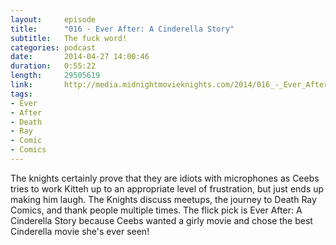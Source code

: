 ```yaml
---
layout:     episode
title:      "016 - Ever After: A Cinderella Story"
subtitle:   The fuck word!
categories: podcast
date:       2014-04-27 14:00:46
duration:   0:55:22
length:     29505619
link:       http://media.midnightmovieknights.com/2014/016_-_Ever_After.m4a
tags:
- Ever
- After
- Death
- Ray
- Comic
- Comics
---
```

The knights certainly prove that they are idiots with microphones as Ceebs tries to work Kitteh up to an appropriate level of frustration, but just ends up making him laugh. The Knights discuss meetups, the journey to Death Ray Comics, and thank people multiple times. The flick pick is Ever After: A Cinderella Story because Ceebs wanted a girly movie and chose the best Cinderella movie she's ever seen!